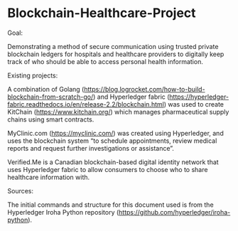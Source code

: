 # Blockchain-Healthcare-Project

Goal: 

Demonstrating a method of secure communication using trusted private blockchain ledgers for hospitals and healthcare providers to digitally keep track of who should be able to access personal health information. 

Existing projects: 

A combination of Golang (https://blog.logrocket.com/how-to-build-blockchain-from-scratch-go/) and Hyperledger fabric (https://hyperledger-fabric.readthedocs.io/en/release-2.2/blockchain.html) was used to create KitChain (https://www.kitchain.org/) which manages pharmaceutical supply chains using smart contracts.
	
MyClinic.com (https://myclinic.com/) was created using Hyperledger, and uses the blockchain system “to schedule appointments, review medical reports and request further investigations or assistance”.
	
Verified.Me is a Canadian blockchain-based digital identity network that uses Hyperledger fabric to allow consumers to choose who to share healthcare information with.

Sources: 

The initial commands and structure for this document used is from the Hyperledger Iroha Python repository (https://github.com/hyperledger/iroha-python).
